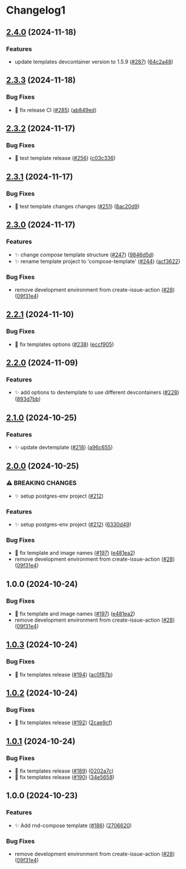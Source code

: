 # Changelog1

## [2.4.0](https://github.com/bagermen/rnd-images/compare/compose-template-v2.3.3...compose-template-v2.4.0) (2024-11-18)


### Features

* update templates devcontainer version to 1.5.9 ([#287](https://github.com/bagermen/rnd-images/issues/287)) ([64c2a48](https://github.com/bagermen/rnd-images/commit/64c2a489c23f618a828c45ff9731f7a2f1884c5e))

## [2.3.3](https://github.com/bagermen/rnd-images/compare/compose-template-v2.3.2...compose-template-v2.3.3) (2024-11-18)


### Bug Fixes

* 🐛 fix release CI ([#285](https://github.com/bagermen/rnd-images/issues/285)) ([ab849ed](https://github.com/bagermen/rnd-images/commit/ab849edb62395271a43dd922480adfcb613ed63c))

## [2.3.2](https://github.com/bagermen/rnd-images/compare/compose-template-v2.3.1...compose-template-v2.3.2) (2024-11-17)


### Bug Fixes

* 🐛 test template release ([#256](https://github.com/bagermen/rnd-images/issues/256)) ([c03c336](https://github.com/bagermen/rnd-images/commit/c03c336c6d3110725093a4d2dd240b121061cb3d))

## [2.3.1](https://github.com/bagermen/rnd-images/compare/compose-template-v2.3.0...compose-template-v2.3.1) (2024-11-17)


### Bug Fixes

* 🐛 test template changes changes ([#251](https://github.com/bagermen/rnd-images/issues/251)) ([8ac20d9](https://github.com/bagermen/rnd-images/commit/8ac20d9a681d9e445e20ee7b4813c3a1d189e940))

## [2.3.0](https://github.com/bagermen/rnd-images/compare/compose-template-v2.2.1...compose-template-v2.3.0) (2024-11-17)


### Features

* ✨ change compose template structure ([#247](https://github.com/bagermen/rnd-images/issues/247)) ([9846d5d](https://github.com/bagermen/rnd-images/commit/9846d5d3244d4eea388f019292ed8cba67af2f18))
* ✨ rename template project to 'compose-template' ([#244](https://github.com/bagermen/rnd-images/issues/244)) ([acf3622](https://github.com/bagermen/rnd-images/commit/acf3622dacee0976defdfd85be4cd865cbcbc430))


### Bug Fixes

* remove development environment  from create-issue-action ([#28](https://github.com/bagermen/rnd-images/issues/28)) ([09f31e4](https://github.com/bagermen/rnd-images/commit/09f31e4188e89e57d5e29f476a26a11bca9105f6))

## [2.2.1](https://github.com/bagermen/rnd-images/compare/postgres-env-v2.2.0...postgres-env-v2.2.1) (2024-11-10)


### Bug Fixes

* 🐛 fix templates options ([#238](https://github.com/bagermen/rnd-images/issues/238)) ([eccf905](https://github.com/bagermen/rnd-images/commit/eccf90532752f91022f026e6c1929a0166aed82b))

## [2.2.0](https://github.com/bagermen/rnd-images/compare/postgres-env-v2.1.0...postgres-env-v2.2.0) (2024-11-09)


### Features

* ✨ add options to devtemplate to use different devcontainers ([#228](https://github.com/bagermen/rnd-images/issues/228)) ([893d7bb](https://github.com/bagermen/rnd-images/commit/893d7bb64775726553aea7cf8c55b2b8dd353698))

## [2.1.0](https://github.com/bagermen/rnd-images/compare/postgres-env-v2.0.0...postgres-env-v2.1.0) (2024-10-25)


### Features

* ✨ update devtemplate ([#218](https://github.com/bagermen/rnd-images/issues/218)) ([a96c655](https://github.com/bagermen/rnd-images/commit/a96c65510c3de2a127bbd0e77b3f2d7a4a89fa7b))

## [2.0.0](https://github.com/bagermen/rnd-images/compare/postgres-env-v1.0.3...postgres-env-v2.0.0) (2024-10-25)


### ⚠ BREAKING CHANGES

* ✨ setup postgres-env project ([#212](https://github.com/bagermen/rnd-images/issues/212))

### Features

* ✨ setup postgres-env project ([#212](https://github.com/bagermen/rnd-images/issues/212)) ([6330d49](https://github.com/bagermen/rnd-images/commit/6330d4921ff64f8932ee9f0dde3c69d9d0a92a41))


### Bug Fixes

* 🐛 fix template and image names ([#197](https://github.com/bagermen/rnd-images/issues/197)) ([e481ea2](https://github.com/bagermen/rnd-images/commit/e481ea2673c3973bdee7c33c96a8d1b48bdb822d))
* remove development environment  from create-issue-action ([#28](https://github.com/bagermen/rnd-images/issues/28)) ([09f31e4](https://github.com/bagermen/rnd-images/commit/09f31e4188e89e57d5e29f476a26a11bca9105f6))

## 1.0.0 (2024-10-24)


### Bug Fixes

* 🐛 fix template and image names ([#197](https://github.com/bagermen/rnd-images/issues/197)) ([e481ea2](https://github.com/bagermen/rnd-images/commit/e481ea2673c3973bdee7c33c96a8d1b48bdb822d))
* remove development environment  from create-issue-action ([#28](https://github.com/bagermen/rnd-images/issues/28)) ([09f31e4](https://github.com/bagermen/rnd-images/commit/09f31e4188e89e57d5e29f476a26a11bca9105f6))

## [1.0.3](https://github.com/bagermen/rnd-images/compare/rnd-compose-v1.0.2...rnd-compose-v1.0.3) (2024-10-24)


### Bug Fixes

* 🐛 fix templates release ([#194](https://github.com/bagermen/rnd-images/issues/194)) ([ac0f87b](https://github.com/bagermen/rnd-images/commit/ac0f87b48df4ec75e5d8ca57ed577454cbeb1dc8))

## [1.0.2](https://github.com/bagermen/rnd-images/compare/rnd-compose-v1.0.1...rnd-compose-v1.0.2) (2024-10-24)


### Bug Fixes

* 🐛 fix templates release ([#192](https://github.com/bagermen/rnd-images/issues/192)) ([2cae9cf](https://github.com/bagermen/rnd-images/commit/2cae9cff3321113ad3c6575ec9cbd3751de1c508))

## [1.0.1](https://github.com/bagermen/rnd-images/compare/rnd-compose-v1.0.0...rnd-compose-v1.0.1) (2024-10-24)


### Bug Fixes

* 🐛 fix templates release ([#189](https://github.com/bagermen/rnd-images/issues/189)) ([0202a7c](https://github.com/bagermen/rnd-images/commit/0202a7cf3f0398210c8f1718a043a2be41405811))
* 🐛 fix templates release ([#190](https://github.com/bagermen/rnd-images/issues/190)) ([34e5658](https://github.com/bagermen/rnd-images/commit/34e5658ca94579d08f1f40fefc68ca5218d816a1))

## 1.0.0 (2024-10-23)


### Features

* ✨ Add rnd-compose template ([#186](https://github.com/bagermen/rnd-images/issues/186)) ([2706620](https://github.com/bagermen/rnd-images/commit/2706620bd27adb10b4a2df6fefe6ba022aeb66b2))


### Bug Fixes

* remove development environment  from create-issue-action ([#28](https://github.com/bagermen/rnd-images/issues/28)) ([09f31e4](https://github.com/bagermen/rnd-images/commit/09f31e4188e89e57d5e29f476a26a11bca9105f6))
